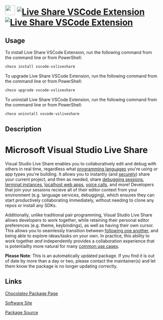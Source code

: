 ﻿# <img src="https://cdn.jsdelivr.net/gh/mkevenaar/chocolatey-packages@45b6442b0d0c415ad584853927c001eb20301f04/icons/vscode-vsliveshare.png" width="32" height="32"/> [![Live Share VSCode Extension](https://img.shields.io/chocolatey/v/vscode-vsliveshare.svg?label=Live+Share+VSCode+Extension)](https://chocolatey.org/packages/vscode-vsliveshare) [![Live Share VSCode Extension](https://img.shields.io/chocolatey/dt/vscode-vsliveshare.svg)](https://chocolatey.org/packages/vscode-vsliveshare)

## Usage
To install Live Share VSCode Extension, run the following command from the command line or from PowerShell:
```powershell
choco install vscode-vsliveshare
```

To upgrade Live Share VSCode Extension, run the following command from the command line or from PowerShell:
```powershell
choco upgrade vscode-vsliveshare
```

To uninstall Live Share VSCode Extension, run the following command from the command line or from PowerShell:
```powershell
choco uninstall vscode-vsliveshare
```

## Description
# Microsoft Visual Studio Live Share

Visual Studio Live Share enables you to collaboratively edit and debug with others in real time, regardless what [programming languages](https://docs.microsoft.com/en-us/visualstudio/liveshare/reference/platform-support#visual-studio-code) you're using or app types you're building. It allows you to instantly (and [securely](https://docs.microsoft.com/en-us/visualstudio/liveshare/reference/security)) share your current project, and then as needed, share [debugging sessions](https://docs.microsoft.com/en-us/visualstudio/liveshare/use/vscode#co-debugging), [terminal instances](https://docs.microsoft.com/en-us/visualstudio/liveshare/use/vscode#share-a-terminal), [localhost web apps](https://docs.microsoft.com/en-us/visualstudio/liveshare/use/vscode#share-a-server), [voice calls](https://aka.ms/vsls-audio), and more! Developers that join your sessions recieve all of their editor context from your environment (e.g. language services, debugging), which ensures they can start productively collaborating immediately, without needing to clone any repos or install any SDKs.

Additionally, unlike traditional pair programming, Visual Studio Live Share allows developers to work together, while retaining their personal editor preferences (e.g. theme, keybindings), as well as having their own cursor. This allows you to seamlessly transition between [following one another](https://docs.microsoft.com/en-us/visualstudio/liveshare/use/vscode#following), and being able to explore ideas/tasks on your own. In practice, this ability to work together _and_ independently provides a collaboration experience that is potentiallty more natural for many [common use cases](https://docs.microsoft.com/en-us/visualstudio/liveshare/reference/use-cases).

**Please Note**: This is an automatically updated package. If you find it is
out of date by more than a day or two, please contact the maintainer(s) and
let them know the package is no longer updating correctly.


## Links
[Chocolatey Package Page](https://chocolatey.org/packages/vscode-vsliveshare)

[Software Site](https://marketplace.visualstudio.com/items?itemName=ms-vsliveshare.vsliveshare)

[Package Source](https://github.com/mkevenaar/chocolatey-packages/tree/master/automatic/vscode-vsliveshare)

